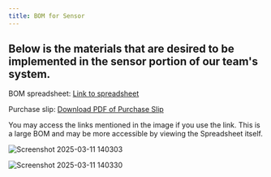 ```yaml
---
title: BOM for Sensor
---
```


Below is the materials that are desired to be implemented in the sensor portion of our team's system. 
---
BOM spreadsheet: [Link to spreadsheet](https://docs.google.com/spreadsheets/d/1XDYP-75lMF53_pUxz10kB5wWfIxgC6Pn/edit?gid=1046845005#gid=1046845005)

Purchase slip: [Download PDF of Purchase Slip](https://docs.google.com/spreadsheets/d/1szL4_3IZWjw0e24ai2LgEwiDuFHJ5Ls0/edit?gid=1685898793#gid=1685898793)

You may access the links mentioned in the image if you use the link. This is a large BOM and may be more accessible by viewing the Spreadsheet itself.


![Screenshot 2025-03-11 140303](https://github.com/user-attachments/assets/aa6c3cd3-0055-4f65-b9e7-a43913338ff8)

![Screenshot 2025-03-11 140330](https://github.com/user-attachments/assets/5e1810dc-8328-4a56-acf0-89be520d0e51)
